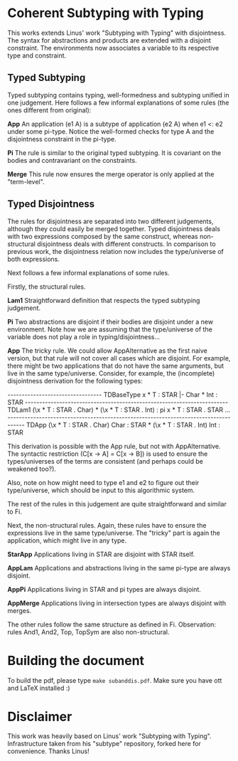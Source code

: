 # Coherent Subtyping with Typing

This works extends Linus' work "Subtyping with Typing" with disjointness.
The syntax for abstractions and products are extended with a disjoint constraint.
The environments now associates a variable to its respective type and constraint.

## Typed Subtyping 

Typed subtyping contains typing, well-formedness and subtyping unified in one judgement. 
Here follows a few informal explanations of some rules (the ones different from original):

**App**
An application (e1 A) is a subtype of application (e2 A) when e1 <: e2 under some pi-type.
Notice the well-formed checks for type A and the disjointness constraint in the pi-type. 

**Pi**
The rule is similar to the original typed subtyping. 
It is covariant on the bodies and contravariant on the constraints.

**Merge**
This rule now ensures the merge operator is only applied at the "term-level".

## Typed Disjointness

The rules for disjointness are separated into two different judgements, although they
could easily be merged together. 
Typed disjointness deals with two expressions composed by the same construct, whereas non-structural disjointness deals with different constructs.
In comparison to previous work, the disjointness relation now includes the type/universe
of both expressions.

Next follows a few informal explanations of some rules.

Firstly, the structural rules.

**Lam1** 
Straightforward definition that respects the typed subtyping judgement.

**Pi** 
Two abstractions are disjoint if their bodies are disjoint under a new environment. 
Note how we are assuming that the type/universe of the variable does not play a role in typing/disjointness... 

**App**
The tricky rule. 
We could allow AppAlternative as the first naive version, but that rule will not cover all cases which are disjoint. 
For example, there might be two applications that do not have the same arguments, but live in the same type/universe.
Consider, for example, the (incomplete) disjointness derivation for the following types:

--------------------------------- TDBaseType 
x * T : STAR |- Char * Int : STAR 
----------------------------------------------------------------------- TDLam1
(\x * T : STAR . Char) * (\x * T : STAR . Int) : pi x * T : STAR . STAR          ...
------------------------------------------------------------------------------------ TDApp 
(\x * T : STAR . Char) Char : STAR * (\x * T : STAR . Int) Int : STAR

This derivation is possible with the App rule, but not with AppAlternative. 
The syntactic restriction (C[x -> A] = C[x -> B]) is used to ensure the types/universes of the terms are consistent (and perhaps could be weakened too?).

Also, note on how might need to type e1 and e2 to figure out their type/universe, which should be input to this algorithmic system. 

The rest of the rules in this judgement are quite straightforward and similar to Fi.

Next, the non-structural rules.
Again, these rules have to ensure the expressions live in the same type/universe. 
The "tricky" part is again the application, which might live in any type.

**StarApp**
Applications living in STAR are disjoint with STAR itself.

**AppLam**
Applications and abstractions living in the same pi-type are always disjoint.

**AppPi**
Applications living in STAR and pi types are always disjoint.

**AppMerge**
Applications living in intersection types are always disjoint with merges.

The other rules follow the same structure as defined in Fi.
Observation: rules And1, And2, Top, TopSym are also non-structural.

# Building the document
To build the pdf, please type `make subanddis.pdf`.
Make sure you have ott and LaTeX installed :)

# Disclaimer
This work was heavily based on Linus' work "Subtyping with Typing".
Infrastructure taken from his "subtype" repository, forked here for convenience.
Thanks Linus!
